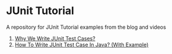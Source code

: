 # JUnit Tutorial

A repository for JUnit Tutorial examples from the blog and videos

1. [Why We Write JUnit Test Cases?](https://coderolls.com/why-unit-test-cases/)
2. [How To Write JUnit Test Case In Java? (With Example)](https://coderolls.com/junit-test-case-in-java/)
